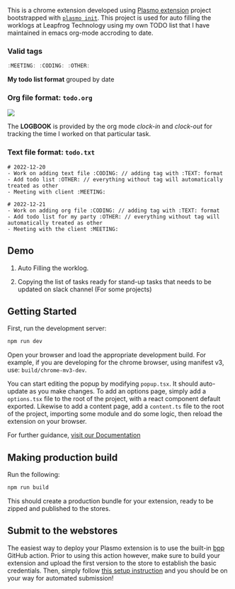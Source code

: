 This is a chrome extension developed using [Plasmo extension](https://docs.plasmo.com/) project bootstrapped with [`plasmo init`](https://www.npmjs.com/package/plasmo).
This project is used for auto filling the worklogs at Leapfrog Technology using my own TODO list that I have maintained in emacs org-mode accroding to date.

### Valid tags

```javascript
:MEETING: :CODING: :OTHER:
```

**My todo list format** grouped by date

### Org file format: `todo.org`

<a href="https://i.imgur.com/jtqoVTn.png">
<img src="https://i.imgur.com/jtqoVTn.png" />
</a>

The **LOGBOOK** is provided by the org mode _clock-in_ and _clock-out_ for tracking the time I worked on that particular task.

### Text file format: `todo.txt`

```text
# 2022-12-20
- Work on adding text file :CODING: // adding tag with :TEXT: format
- Add todo list :OTHER: // everything without tag will automatically treated as other
- Meeting with client :MEETING:

# 2022-12-21
- Work on adding org file :CODING: // adding tag with :TEXT: format
- Add todo list for my party :OTHER: // everything without tag will automatically treated as other
- Meeting with the client :MEETING:
```

## Demo

1. Auto Filling the worklog.

2. Copying the list of tasks ready for stand-up tasks that needs to be updated on slack channel (For some projects)

## Getting Started

First, run the development server:

```bash
npm run dev
```

Open your browser and load the appropriate development build. For example, if you are developing for the chrome browser, using manifest v3, use: `build/chrome-mv3-dev`.

You can start editing the popup by modifying `popup.tsx`. It should auto-update as you make changes. To add an options page, simply add a `options.tsx` file to the root of the project, with a react component default exported. Likewise to add a content page, add a `content.ts` file to the root of the project, importing some module and do some logic, then reload the extension on your browser.

For further guidance, [visit our Documentation](https://docs.plasmo.com/)

## Making production build

Run the following:

```bash
npm run build
```

This should create a production bundle for your extension, ready to be zipped and published to the stores.

## Submit to the webstores

The easiest way to deploy your Plasmo extension is to use the built-in [bpp](https://bpp.browser.market) GitHub action. Prior to using this action however, make sure to build your extension and upload the first version to the store to establish the basic credentials. Then, simply follow [this setup instruction](https://docs.plasmo.com/workflows/submit) and you should be on your way for automated submission!
